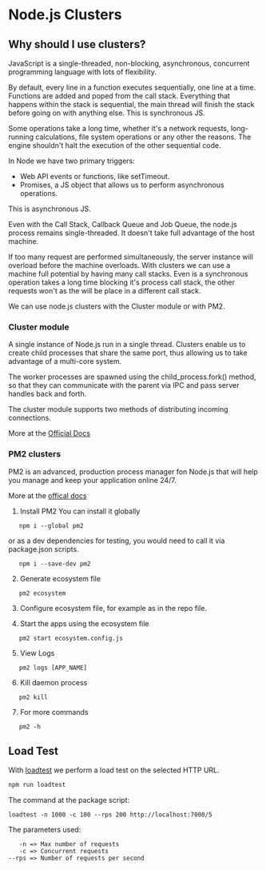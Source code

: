 # Node.js Clusters

## Why should I use clusters?

JavaScript is a single-threaded, non-blocking, asynchronous, concurrent programming language with lots of flexibility.

By default, every line in a function executes sequentially, one line at a time. Functions are added and poped from the call stack. Everything that happens within the stack is sequential, the main thread will finish the stack before going on with anything else. This is synchronous JS.

Some operations take a long time, whether it's a network requests, long-running calculations, file system operations or any other the reasons. The engine shouldn't halt the execution of the other sequential code.

In Node we have two primary triggers:

- Web API events or functions, like setTimeout.
- Promises, a JS object that allows us to perform asynchronous operations.

This is asynchronous JS.

Even with the Call Stack, Callback Queue and Job Queue, the node.js process remains single-threaded. It doesn't take full advantage of the host machine.

If too many request are performed simultaneously, the server instance will overload before the machine overloads. With clusters we can use a machine full potential by having many call stacks. Even is a synchronous operation takes a long time blocking it's process call stack, the other requests won't as the will be place in a different call stack.

We can use node.js clusters with the Cluster module or with PM2.

### Cluster module

A single instance of Node.js run in a single thread. Clusters enable us to create child processes that share the same port, thus allowing us to take advantage of a multi-core system.

The worker processes are spawned using the child_process.fork() method, so that they can communicate with the parent via IPC and pass server handles back and forth.

The cluster module supports two methods of distributing incoming connections.

More at the [Official Docs](https://nodejs.org/api/cluster.html)

### PM2 clusters

PM2 is an advanced, production process manager fon Node.js that will help you manage and keep your application online 24/7.

More at the [offical docs](https://pm2.keymetrics.io/docs/usage/quick-start/)

1. Install PM2
   You can install it globally

```
   npm i --global pm2
```

or as a dev dependencies for testing, you would need to call it via package.json scripts.

```
   npm i --save-dev pm2
```

2. Generate ecosystem file

```
   pm2 ecosystem
```

3. Configure ecosystem file, for example as in the repo file.

4. Start the apps using the ecosystem file

```
   pm2 start ecosystem.config.js
```

5. View Logs

```
   pm2 logs [APP_NAME]
```

6. Kill daemon process

```
   pm2 kill
```

7. For more commands

```
   pm2 -h
```

## Load Test

With [loadtest](https://www.npmjs.com/package/loadtest) we perform a load test on the selected HTTP URL.

```bash
npm run loadtest
```

The command at the package script:

```
loadtest -n 1000 -c 100 --rps 200 http://localhost:7000/5

```

The parameters used:

```
   -n => Max number of requests
   -c => Concurrent requests
--rps => Number of requests per second
```
